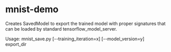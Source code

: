 # mnist-demo
Creates SavedModel to export the trained model with proper signatures that can be loaded by standard tensorflow_model_server.

Usage: mnist_save.py [--training_iteration=x] [--model_version=y] export_dir
